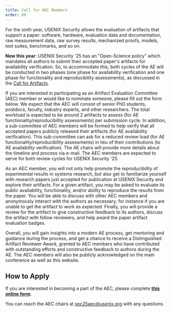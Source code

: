 ```yaml
---
title: Call for AEC Members
order: 60
---
```



For the sixth year, USENIX Security allows the evaluation of artifacts that support a paper: software, hardware, evaluation data and documentation, raw measurement data, raw survey results, mechanized proofs, models, test suites, benchmarks, and so on. 

**New this year**: USENIX Security '25 has an "Open-Science policy" which mandates all authors to submit their accepted paper's artifacts for availability verification. So, to accommodate this, both cycles of the AE will be conducted in two phases (one phase for availability verification and one phase for functionality and reproducibility assessments), as discussed in the [Call for Artifacts](https://www.usenix.org/conference/usenixsecurity25/call-for-artifacts).

If you are interested in participating as an Artifact Evaluation Committee (AEC) member or would like to nominate someone, please fill out the form below. We expect that the AEC will consist of senior PhD students, postdocs, faculty, industry experts, and other researchers. The total workload is expected to be around 2 artifacts to assess (for AE functionality/reproducibility assessments) per submission cycle. In addition, a sub-committee of AEC members will be formed to help verify that all accepted papers publicly released their artifacts (for AE availability verification). This sub-committee can ask for a reduced review load (for AE functionality/reproducibility assessments) in lieu of their contributions (to AE availability verification). The AE chairs will provide more details about the timeline and process via e-mail. The AEC members are expected to serve for both review cycles for USENIX Security '25. 

As an AEC member, you will not only help promote the reproducibility of
experimental results in systems research, but also get to familiarize yourself
with research papers just accepted for publication at USENIX Security and
explore their artifacts. For a given artifact, you may be asked to evaluate its
public availability, functionality, and/or ability to reproduce the results from
the paper. You will be able to discuss with other AEC members and anonymously
interact with the authors as necessary, for instance if you are unable to get
the artifact to work as expected. Finally, you will provide a review for the
artifact to give constructive feedback to its authors, discuss the artifact with
fellow reviewers, and help award the paper artifact evaluation badges.


Overall, you will gain insights into a modern AE process, get mentoring and
guidance during the process, and get a chance to receive a Distinguished
Artifact Reviewer Award, granted to AEC members who have contributed with
outstanding efforts and constructive feedback to authors during the AE. The AEC members will also be publicly acknowledged on the main conference as well as this website. 



How to Apply
------------

If you are interested in becoming a part of the AEC, please complete **[this
online form](https://forms.gle/Ytus1et7fPKUv7KU7)**. 

You can reach the AEC chairs at [sec25aec@usenix.org](mailto:sec25aec@usenix.org) with any questions.